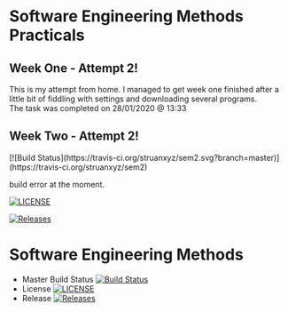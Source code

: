 <h1>Software Engineering Methods Practicals</h1>
<h2>Week One - Attempt 2!</h2>
This is my attempt from home.
I managed to get week one finished after a little bit of fiddling with settings and downloading several programs.
<br/>
The task was completed on 28/01/2020 @ 13:33


<h2>Week Two - Attempt 2!</h2>
[![Build Status](https://travis-ci.org/struanxyz/sem2.svg?branch=master)](https://travis-ci.org/struanxyz/sem2)

build error at the moment.

[![LICENSE](https://img.shields.io/github/license/<github-username>/sem.svg?style=flat-square)](https://github.com/<struanxyz>/sem/blob/master/LICENSE)

[![Releases](https://img.shields.io/github/release/<github-username>/sem/all.svg?style=flat-square)](https://github.com/<github-username>/sem/releases)

# Software Engineering Methods

- Master Build Status [![Build Status](https://travis-ci.org/struanxyz/sem2.svg?branch=master)](https://travis-ci.org/struanxyz/sem2)
- License [![LICENSE](https://img.shields.io/github/license/struanxyz/sem2.svg?style=flat-square)](https://github.com/struanxyz/sem2/blob/master/LICENSE)
- Release [![Releases](https://img.shields.io/github/release/struanxyz/sem2/all.svg?style=flat-square)](https://github.com/struanxyz/sem2/releases)